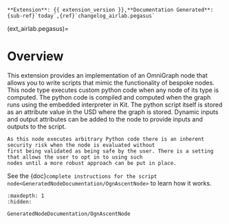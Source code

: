 ```{csv-table}
**Extension**: {{ extension_version }},**Documentation Generated**: {sub-ref}`today`,{ref}`changelog_airlab.pegasus`
```

(ext_airlab.pegasus)=

# Overview

This extension provides an implementation of an OmniGraph node that allows you to write scripts that mimic the
functionality of bespoke nodes. This node type executes custom python code when any node of its type is computed.
The python code is compiled and computed when the graph runs using the embedded interpreter in Kit. The python script
itself is stored as an attribute value in the USD where the graph is stored. Dynamic inputs and output attributes can
be added to the node to provide inputs and outputs to the script.

```{warning}
As this node executes arbitrary Python code there is an inherent security risk when the node is evaluated without
first being validated as being safe by the user. There is a setting that allows the user to opt in to using such
nodes until a more robust approach can be put in place.
```

See the {doc}`complete instructions for the script node<GeneratedNodeDocumentation/OgnAscentNode>`
to learn how it works.

```{toctree}
:maxdepth: 1
:hidden:

GeneratedNodeDocumentation/OgnAscentNode
```
